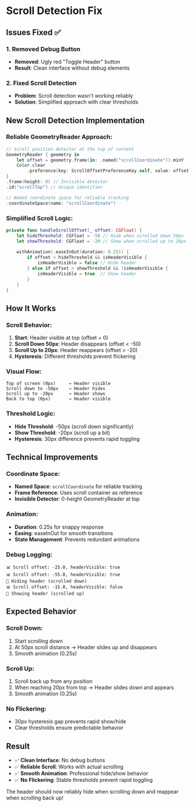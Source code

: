 # Scroll Detection Fix

## Issues Fixed ✅

### 1. **Removed Debug Button**
- **Removed**: Ugly red "Toggle Header" button
- **Result**: Clean interface without debug elements

### 2. **Fixed Scroll Detection**
- **Problem**: Scroll detection wasn't working reliably
- **Solution**: Simplified approach with clear thresholds

## New Scroll Detection Implementation

### **Reliable GeometryReader Approach:**
```swift
// Scroll position detector at the top of content
GeometryReader { geometry in
    let offset = geometry.frame(in: .named("scrollCoordinate")).minY
    Color.clear
        .preference(key: ScrollOffsetPreferenceKey.self, value: offset)
}
.frame(height: 0) // Invisible detector
.id("scrollTop") // Unique identifier

// Named coordinate space for reliable tracking
.coordinateSpace(name: "scrollCoordinate")
```

### **Simplified Scroll Logic:**
```swift
private func handleScrollOffset(_ offset: CGFloat) {
    let hideThreshold: CGFloat = -50 // Hide when scrolled down 50px
    let showThreshold: CGFloat = -20 // Show when scrolled up to 20px
    
    withAnimation(.easeInOut(duration: 0.25)) {
        if offset < hideThreshold && isHeaderVisible {
            isHeaderVisible = false // Hide header
        } else if offset > showThreshold && !isHeaderVisible {
            isHeaderVisible = true  // Show header
        }
    }
}
```

## How It Works

### **Scroll Behavior:**
1. **Start**: Header visible at top (offset = 0)
2. **Scroll Down 50px**: Header disappears (offset < -50)
3. **Scroll Up to 20px**: Header reappears (offset > -20)
4. **Hysteresis**: Different thresholds prevent flickering

### **Visual Flow:**
```
Top of screen (0px)     → Header visible
Scroll down to -50px    → Header hides
Scroll up to -20px      → Header shows
Back to top (0px)       → Header visible
```

### **Threshold Logic:**
- **Hide Threshold**: -50px (scroll down significantly)
- **Show Threshold**: -20px (scroll up a bit)
- **Hysteresis**: 30px difference prevents rapid toggling

## Technical Improvements

### **Coordinate Space:**
- **Named Space**: `scrollCoordinate` for reliable tracking
- **Frame Reference**: Uses scroll container as reference
- **Invisible Detector**: 0-height GeometryReader at top

### **Animation:**
- **Duration**: 0.25s for snappy response
- **Easing**: easeInOut for smooth transitions
- **State Management**: Prevents redundant animations

### **Debug Logging:**
```
📊 Scroll offset: -25.0, headerVisible: true
📊 Scroll offset: -55.0, headerVisible: true
🔽 Hiding header (scrolled down)
📊 Scroll offset: -15.0, headerVisible: false
🔼 Showing header (scrolled up)
```

## Expected Behavior

### **Scroll Down:**
1. Start scrolling down
2. At 50px scroll distance → Header slides up and disappears
3. Smooth animation (0.25s)

### **Scroll Up:**
1. Scroll back up from any position
2. When reaching 20px from top → Header slides down and appears
3. Smooth animation (0.25s)

### **No Flickering:**
- 30px hysteresis gap prevents rapid show/hide
- Clear thresholds ensure predictable behavior

## Result
- ✅ **Clean Interface**: No debug buttons
- ✅ **Reliable Scroll**: Works with actual scrolling
- ✅ **Smooth Animation**: Professional hide/show behavior
- ✅ **No Flickering**: Stable thresholds prevent rapid toggling

The header should now reliably hide when scrolling down and reappear when scrolling back up!